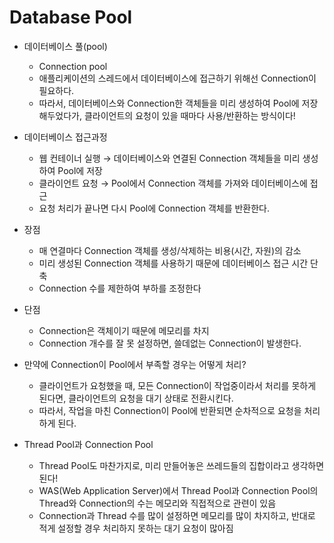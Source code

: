 # Database Pool

- 데이터베이스 풀(pool)
    - Connection pool
    - 애플리케이션의 스레드에서 데이터베이스에 접근하기 위해선 Connection이 필요하다.
    - 따라서, 데이터베이스와 Connection한 객체들을 미리 생성하여 Pool에 저장해두었다가, 클라이언트의 요청이 있을 때마다 사용/반환하는 방식이다!
    
- 데이터베이스 접근과정
    - 웹 컨테이너 실행 → 데이터베이스와 연결된 Connection 객체들을 미리 생성하여 Pool에 저장
    - 클라이언트 요청 → Pool에서 Connection 객체를 가져와 데이터베이스에 접근
    - 요청 처리가 끝나면 다시 Pool에 Connection 객체를 반환한다.
    
- 장점
    - 매 연결마다 Connection 객체를 생성/삭제하는 비용(시간, 자원)의 감소
    - 미리 생성된 Connection 객체를 사용하기 때문에 데이터베이스 접근 시간 단축
    - Connection 수를 제한하여 부하를 조정한다
    
- 단점
    - Connection은 객체이기 때문에 메모리를 차지
    - Connection 개수를 잘 못 설정하면, 쓸데없는 Connection이 발생한다.

- 만약에 Connection이 Pool에서 부족할 경우는 어떻게 처리?
    - 클라이언트가 요청했을 때, 모든 Connection이 작업중이라서 처리를 못하게 된다면, 클라이언트의 요청을 대기 상태로 전환시킨다.
    - 따라서, 작업을 마친 Connection이 Pool에 반환되면 순차적으로 요청을 처리하게 된다.
    
- Thread Pool과 Connection Pool
    - Thread Pool도 마찬가지로, 미리 만들어놓은 쓰레드들의 집합이라고 생각하면 된다!
    - WAS(Web Application Server)에서 Thread Pool과 Connection Pool의 Thread와 Connection의 수는 메모리와 직접적으로 관련이 있음
    - Connection과 Thread 수를 많이 설정하면 메모리를 많이 차지하고, 반대로 적게 설정할 경우 처리하지 못하는 대기 요청이 많아짐
